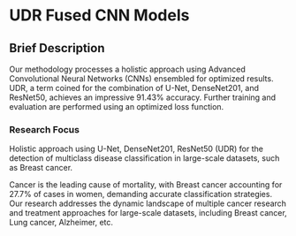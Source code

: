 # UDR Fused CNN Models

## Brief Description

Our methodology processes a holistic approach using Advanced Convolutional Neural Networks (CNNs) ensembled for optimized results. UDR, a term coined for the combination of U-Net, DenseNet201, and ResNet50, achieves an impressive 91.43% accuracy. Further training and evaluation are performed using an optimized loss function.

### Research Focus

Holistic approach using U-Net, DenseNet201, ResNet50 (UDR) for the detection of multiclass disease classification in large-scale datasets, such as Breast cancer.

Cancer is the leading cause of mortality, with Breast cancer accounting for 27.7% of cases in women, demanding accurate classification strategies. Our research addresses the dynamic landscape of multiple cancer research and treatment approaches for large-scale datasets, including Breast cancer, Lung cancer, Alzheimer, etc.
